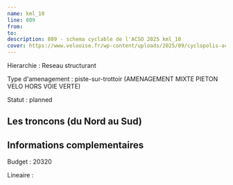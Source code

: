 ```yaml
---
name: kml_10 
line: 809
from: 
to:  
description: 809 - schema cyclable de l'ACSO 2025 kml_10 
cover: https://www.velooise.fr/wp-content/uploads/2025/09/cyclopolis-acso-default.jpg
---
```

Hierarchie : Reseau structurant

Type d'amenagement : piste-sur-trottoir (AMENAGEMENT MIXTE PIETON VELO HORS VOIE VERTE)

Statut : planned

## Les troncons (du Nord au Sud)

## Informations complementaires

Budget  : 20320 

Lineaire :

